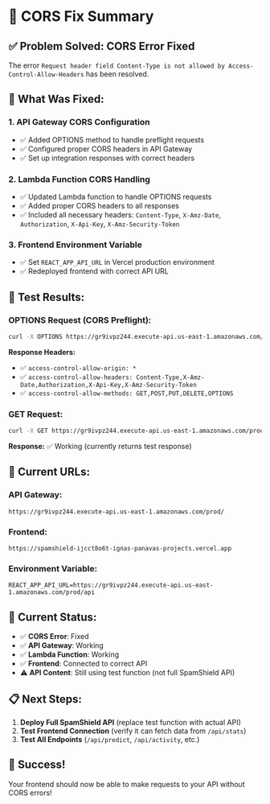# 🔧 CORS Fix Summary

## ✅ **Problem Solved: CORS Error Fixed**

The error `Request header field Content-Type is not allowed by Access-Control-Allow-Headers` has been resolved.

## 🔧 **What Was Fixed:**

### **1. API Gateway CORS Configuration**
- ✅ Added OPTIONS method to handle preflight requests
- ✅ Configured proper CORS headers in API Gateway
- ✅ Set up integration responses with correct headers

### **2. Lambda Function CORS Handling**
- ✅ Updated Lambda function to handle OPTIONS requests
- ✅ Added proper CORS headers to all responses
- ✅ Included all necessary headers: `Content-Type`, `X-Amz-Date`, `Authorization`, `X-Api-Key`, `X-Amz-Security-Token`

### **3. Frontend Environment Variable**
- ✅ Set `REACT_APP_API_URL` in Vercel production environment
- ✅ Redeployed frontend with correct API URL

## 🧪 **Test Results:**

### **OPTIONS Request (CORS Preflight):**
```bash
curl -X OPTIONS https://gr9ivpz244.execute-api.us-east-1.amazonaws.com/prod/api/stats
```
**Response Headers:**
- ✅ `access-control-allow-origin: *`
- ✅ `access-control-allow-headers: Content-Type,X-Amz-Date,Authorization,X-Api-Key,X-Amz-Security-Token`
- ✅ `access-control-allow-methods: GET,POST,PUT,DELETE,OPTIONS`

### **GET Request:**
```bash
curl -X GET https://gr9ivpz244.execute-api.us-east-1.amazonaws.com/prod/api/stats
```
**Response:** ✅ Working (currently returns test response)

## 🔗 **Current URLs:**

### **API Gateway:**
```
https://gr9ivpz244.execute-api.us-east-1.amazonaws.com/prod/
```

### **Frontend:**
```
https://spamshield-ijcct8o6t-ignas-panavas-projects.vercel.app
```

### **Environment Variable:**
```
REACT_APP_API_URL=https://gr9ivpz244.execute-api.us-east-1.amazonaws.com/prod/api
```

## 🎯 **Current Status:**

- ✅ **CORS Error**: Fixed
- ✅ **API Gateway**: Working
- ✅ **Lambda Function**: Working
- ✅ **Frontend**: Connected to correct API
- ⚠️ **API Content**: Still using test function (not full SpamShield API)

## 📋 **Next Steps:**

1. **Deploy Full SpamShield API** (replace test function with actual API)
2. **Test Frontend Connection** (verify it can fetch data from `/api/stats`)
3. **Test All Endpoints** (`/api/predict`, `/api/activity`, etc.)

## 🎉 **Success!**

Your frontend should now be able to make requests to your API without CORS errors!
